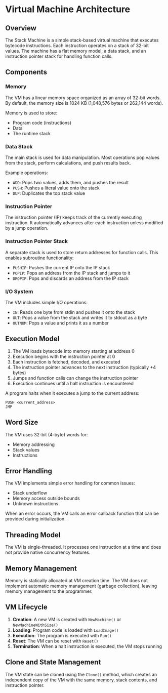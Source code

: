 # Virtual Machine Architecture

## Overview

The Stack Machine is a simple stack-based virtual machine that executes bytecode instructions. Each instruction operates on a stack of 32-bit values. The machine has a flat memory model, a data stack, and an instruction pointer stack for handling function calls.

## Components

### Memory

The VM has a linear memory space organized as an array of 32-bit words. By default, the memory size is 1024 KB (1,048,576 bytes or 262,144 words).

Memory is used to store:
- Program code (instructions)
- Data
- The runtime stack

### Data Stack

The main stack is used for data manipulation. Most operations pop values from the stack, perform calculations, and push results back.

Example operations:
- `ADD`: Pops two values, adds them, and pushes the result
- `PUSH`: Pushes a literal value onto the stack
- `DUP`: Duplicates the top stack value

### Instruction Pointer

The instruction pointer (IP) keeps track of the currently executing instruction. It automatically advances after each instruction unless modified by a jump operation.

### Instruction Pointer Stack

A separate stack is used to store return addresses for function calls. This enables subroutine functionality:
- `PUSHIP`: Pushes the current IP onto the IP stack
- `POPIP`: Pops an address from the IP stack and jumps to it
- `DROPIP`: Pops and discards an address from the IP stack

### I/O System

The VM includes simple I/O operations:
- `IN`: Reads one byte from stdin and pushes it onto the stack
- `OUT`: Pops a value from the stack and writes it to stdout as a byte
- `OUTNUM`: Pops a value and prints it as a number

## Execution Model

1. The VM loads bytecode into memory starting at address 0
2. Execution begins with the instruction pointer at 0
3. Each instruction is fetched, decoded, and executed
4. The instruction pointer advances to the next instruction (typically +4 bytes)
5. Jumps and function calls can change the instruction pointer
6. Execution continues until a halt instruction is encountered

A program halts when it executes a jump to the current address:
```
PUSH <current_address>
JMP
```

## Word Size

The VM uses 32-bit (4-byte) words for:
- Memory addressing
- Stack values
- Instructions

## Error Handling

The VM implements simple error handling for common issues:
- Stack underflow
- Memory access outside bounds
- Unknown instructions

When an error occurs, the VM calls an error callback function that can be provided during initialization.

## Threading Model

The VM is single-threaded. It processes one instruction at a time and does not provide native concurrency features.

## Memory Management

Memory is statically allocated at VM creation time. The VM does not implement automatic memory management (garbage collection), leaving memory management to the programmer.

## VM Lifecycle

1. **Creation**: A new VM is created with `NewMachine()` or `NewMachineWithSize()`
2. **Loading**: Program code is loaded with `LoadImage()`
3. **Execution**: The program is executed with `Run()`
4. **Reset**: The VM can be reset with `Reset()`
5. **Termination**: When a halt instruction is executed, the VM stops running

## Clone and State Management

The VM state can be cloned using the `Clone()` method, which creates an independent copy of the VM with the same memory, stack contents, and instruction pointer. 